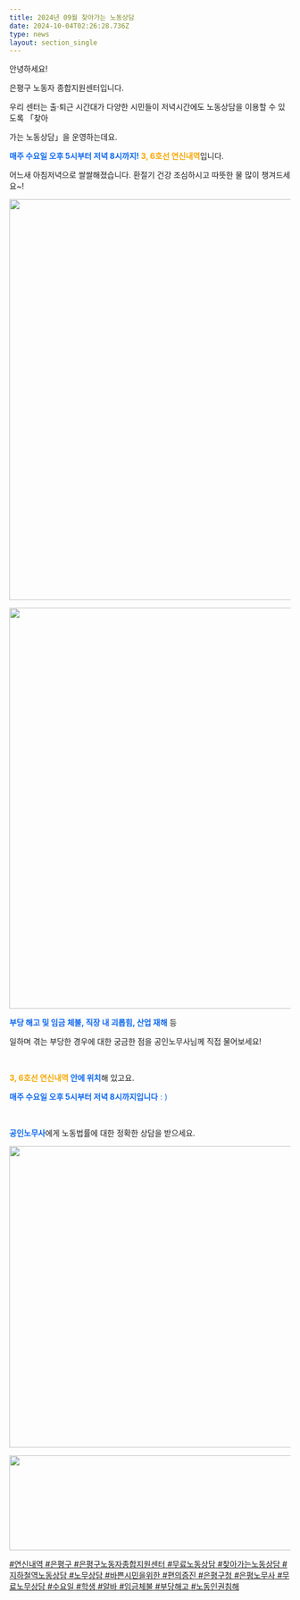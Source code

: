 ```yaml
---
title: 2024년 09월 찾아가는 노동상담
date: 2024-10-04T02:26:28.736Z
type: news
layout: section_single
---
```

<p id="SE-cba6cdd7-ab22-4a06-9dff-5738eac4063f" class="se-text-paragraph se-text-paragraph-align-left "><span id="SE-2cb729b6-2560-4c0e-8261-baa28a22ee71" class="se-fs-fs16 se-ff-system  se-style-unset ">안녕하세요! </span></p>
<p id="SE-48581030-c63b-4826-8e02-376af5e85c60" class="se-text-paragraph se-text-paragraph-align-left "><span id="SE-799f0455-85a6-4de9-843c-16e69afdbc9c" class="se-fs-fs16 se-ff-system  se-style-unset ">은평구 노동자 종합지원센터입니다.</span></p>
<p id="SE-1149f9d5-b570-43ec-8556-a45c6e6d4e9a" class="se-text-paragraph se-text-paragraph-align-left "><span id="SE-7ca63855-df4e-4761-8612-9d41eeef0e8e" class="se-fs-fs16 se-ff-system  se-style-unset ">우리 센터는 </span><span id="SE-ade64613-1d6d-4e1b-9c1b-e2ea5398c036" class="se-fs-fs16 se-ff-system  se-style-unset ">출&middot;퇴근 시간대가 다양한</span> <span id="SE-dd61c9e6-eee7-4911-afb6-702f572ff612" class="se-fs-fs16 se-ff-system  se-style-unset ">시민들이 저녁시간에도 노동상담</span><span id="SE-7b1e5904-b9f9-4916-90e7-130fc8f0381f" class="se-fs-fs16 se-ff-system  se-style-unset ">을 이용할 수 있도록 「</span><span id="SE-c9320ad7-3559-4286-bbf6-a4c968146268" class="se-fs-fs16 se-ff-system  se-style-unset ">찾아</span></p>
<p id="SE-e18867c7-4987-449b-842e-019cb7ed17dc" class="se-text-paragraph se-text-paragraph-align-left "><span id="SE-35068af5-f0ba-4c4f-bf65-4cdaa63ba551" class="se-fs-fs16 se-ff-system  se-style-unset ">가는 노동상담」을 운영하는데요.</span></p>
<p id="SE-d4e67f95-1eb0-45c0-81a8-c1edd6a216e8" class="se-text-paragraph se-text-paragraph-align-left "><span id="SE-a5892da6-588d-4e1f-9c6e-bc5d94534bf1" class="se-fs-fs16 se-ff-system  se-style-unset " style="color: #0c67f0;"><strong>매주 수요일 오후 5시부터 저녁 8시까지!</strong></span><span id="SE-d6323f21-a3eb-401c-9608-e3d2df6eeeca" class="se-fs-fs16 se-ff-system  se-style-unset "><strong> </strong></span><span id="SE-5ffecc6d-c001-4d29-9479-e6ba75960e25" class="se-fs-fs16 se-ff-system  se-style-unset " style="color: #f7a602;"><strong>3, 6호선 연신내역</strong></span><span id="SE-190190e7-05f3-4d6a-8d5b-87b62bf8594b" class="se-fs-fs16 se-ff-system  se-style-unset ">입니다.</span></p>
<p id="SE-175fa482-10a8-476a-8842-fa8b6efb614b" class="se-text-paragraph se-text-paragraph-align-left "><span id="SE-8a1ffd66-0f63-47bc-9c59-6332fb088bb8" class="se-fs-fs16 se-ff-system  se-style-unset ">어느새 아침저녁으로 쌀쌀해졌습니다. 환절기 건강 조심하시고 따뜻한 물 많이 챙겨드세요~!</span></p>
<p class="se-text-paragraph se-text-paragraph-align-left "><span class="se-fs-fs16 se-ff-system  se-style-unset "><img src="https://drive.tiny.cloud/1/engl1s97gj9hrxpoa7eh7z5f05ozxfm1box3nxkh4j7a43ei/e5815eba-b679-4386-8390-63a7e2bc1039" alt="" width="540" height="718" /></span></p>
<p class="se-text-paragraph se-text-paragraph-align-left "><span class="se-fs-fs16 se-ff-system  se-style-unset "><img src="https://drive.tiny.cloud/1/engl1s97gj9hrxpoa7eh7z5f05ozxfm1box3nxkh4j7a43ei/0e2e5515-2ec8-45a7-8054-dbc564ed4653" alt="" width="540" height="718" /></span></p>
<p id="SE-161e70f9-b563-45fb-9f90-3019f035d785" class="se-text-paragraph se-text-paragraph-align-left "><span id="SE-feb41b79-b201-437b-b26c-45c8af24137f" class="se-fs-fs16 se-ff-system  se-style-unset " style="color: #0c67f0;"><strong>부당 해고 및 임금 체불, 직장 내 괴롭힘, 산업 재해</strong></span><span id="SE-e92c1a81-ab81-494a-b60e-5ead418f510a" class="se-fs-fs16 se-ff-system  se-style-unset "> 등 </span></p>
<p id="SE-8692653a-4873-4345-a48e-23d003dbb61f" class="se-text-paragraph se-text-paragraph-align-left "><span id="SE-5c435731-a360-4cdf-998f-037aae6b7fdd" class="se-fs-fs16 se-ff-system  se-style-unset ">일하며 겪는 부당한 경우에 대한 궁금한 점을 공인노무사님께 직접 물어보세요!</span></p>
<p id="SE-8247fecd-7011-4066-b026-4383c342c175" class="se-text-paragraph se-text-paragraph-align-left "><span id="SE-8ffaa487-81cd-40bb-824d-50b7d65af894" class="se-fs-fs16 se-ff-system  se-style-unset ">​</span></p>
<p id="SE-47a43653-fdf7-4c3b-8fb5-fa0d45736d62" class="se-text-paragraph se-text-paragraph-align-left "><span id="SE-eebd6a0d-3d82-48d1-88fe-714cff5b18cc" class="se-fs-fs16 se-ff-system  se-style-unset "><strong><span style="color: #f7a602;">3, 6호선 연신내역</span> </strong></span><span id="SE-9e7cee6f-43fa-4b4f-8b2a-c24a7bffa38d" class="se-fs-fs16 se-ff-system  se-style-unset " style="color: #0c67f0;"><strong>안에 위치</strong></span><span id="SE-19a3bf4d-e783-401f-b4c0-caa1dcde3cf4" class="se-fs-fs16 se-ff-system  se-style-unset ">해 있고요.</span></p>
<p id="SE-6383b4dd-ff40-447b-b5f3-933862bffcc0" class="se-text-paragraph se-text-paragraph-align-left "><span style="color: #0c67f0;"><span id="SE-8d2cc5e6-830c-4f0b-8433-58de570c5fac" class="se-fs-fs16 se-ff-system  se-style-unset "><strong>매주 수요일 오후 5시부터 저녁 8시까지입니다</strong></span><span id="SE-daf7b55b-030d-42aa-8666-da441e4829f8" class="se-fs-fs16 se-ff-system  se-style-unset "> : )</span></span></p>
<p id="SE-757538fd-cfa8-4134-ac03-1d2d70a532f1" class="se-text-paragraph se-text-paragraph-align-left "><span id="SE-c8cacf50-af1c-49cd-a26d-5f8524b5d2ac" class="se-fs-fs16 se-ff-system  se-style-unset ">​</span></p>
<p id="SE-19d296e0-0492-4c89-bbda-c2a7225276f3" class="se-text-paragraph se-text-paragraph-align-left "><span id="SE-063cc0ff-468b-4bb9-b579-ab24bd4dc033" class="se-fs-fs16 se-ff-system  se-style-unset " style="color: #0c67f0;"><strong>공인노무사</strong></span><span id="SE-47a2e85b-78d6-4e00-97d1-91cb58a17796" class="se-fs-fs16 se-ff-system  se-style-unset ">에게 노동법률에 대한 정확한 상담을 받으세요.</span></p>
<p class="se-text-paragraph se-text-paragraph-align-left "><span class="se-fs-fs16 se-ff-system  se-style-unset "><img src="https://drive.tiny.cloud/1/engl1s97gj9hrxpoa7eh7z5f05ozxfm1box3nxkh4j7a43ei/db739d42-ed67-49f1-8477-d19041d7c703" alt="" width="540" height="540" /></span></p>
<p class="se-text-paragraph se-text-paragraph-align-left "><span class="se-fs-fs16 se-ff-system  se-style-unset "><img src="https://drive.tiny.cloud/1/engl1s97gj9hrxpoa7eh7z5f05ozxfm1box3nxkh4j7a43ei/d0db0381-0e4b-48a1-b053-3f34449f9158" alt="" width="652" height="170" /></span></p>
<p class="se-text-paragraph se-text-paragraph-align-left "><span class="se-fs-fs16 se-ff-system  se-style-unset "><span id="SE-a62e6daa-9e37-41d8-b454-d369b32aee9e" class="se-fs-fs11 se-ff-system  se-style-unset "><u><span class="__se-hash-tag">#연신내역</span> <span class="__se-hash-tag">#은평구</span></u></span><span id="SE-e3775e44-b156-41e6-8cd1-9bfacbeacdca" class="se-fs-fs11 se-ff-system  se-style-unset "><u> </u></span><span id="SE-c399581e-03cd-411b-b91f-7917af4b1fed" class="se-fs-fs11 se-ff-system  se-style-unset "><u><span class="__se-hash-tag">#은평구노동자종합지원센터</span> <span class="__se-hash-tag">#무료노동상담</span> <span class="__se-hash-tag">#찾아가는노동상담</span></u></span><span id="SE-9a64254d-692b-4b99-95d3-a0d69649fc90" class="se-fs-fs11 se-ff-system  se-style-unset "><u> </u></span><span id="SE-d63df566-d41a-49e5-8f89-8c9c5313062d" class="se-fs-fs11 se-ff-system  se-style-unset "><u><span class="__se-hash-tag">#지하철역노동상담</span></u></span><span id="SE-0f1dc4a6-7c96-4949-862f-2afebe6d5aab" class="se-fs-fs11 se-ff-system  se-style-unset "><u> </u></span><span id="SE-56af34b6-389b-4a51-b202-a508c5261f2e" class="se-fs-fs11 se-ff-system  se-style-unset "><u><span class="__se-hash-tag">#노무상담</span></u></span><span id="SE-37644566-daeb-4234-9ce2-629f4089827c" class="se-fs-fs11 se-ff-system  se-style-unset "><u> </u></span><span id="SE-c8892b89-7492-4f7a-87dd-fbe9583146ce" class="se-fs-fs11 se-ff-system  se-style-unset "><u><span class="__se-hash-tag">#바쁜시민을위한</span></u></span><span id="SE-387fe7f0-223d-40ea-b9ce-2bd1bf260338" class="se-fs-fs11 se-ff-system  se-style-unset "><u> </u></span><span id="SE-3bcba6f7-d78a-4ed5-976f-9bc37f6b2641" class="se-fs-fs11 se-ff-system  se-style-unset "><u><span class="__se-hash-tag">#편의증진</span> <span class="__se-hash-tag">#은평구청</span> <span class="__se-hash-tag">#은평노무사</span> <span class="__se-hash-tag">#무료노무상담</span> <span class="__se-hash-tag">#수요일</span> <span class="__se-hash-tag">#학생</span> <span class="__se-hash-tag">#알바</span> <span class="__se-hash-tag">#임금체불</span> <span class="__se-hash-tag">#부당해고</span> <span class="__se-hash-tag">#노동인권침해</span></u></span></span></p>